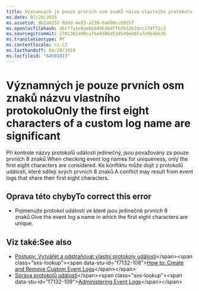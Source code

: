 ```yaml
---
title: Významných je pouze prvních osm znaků názvu vlastního protokolu
ms.date: 07/20/2015
ms.assetid: db2a0252-9ddd-4e93-a239-6a690cc09557
ms.openlocfilehash: dbcf7a1e8aebb049630dffb7b32b2dcc174f71c2
ms.sourcegitcommit: 2701302a99cafbe0d86d53d540eb0fa7e9b46b36
ms.translationtype: MT
ms.contentlocale: cs-CZ
ms.lasthandoff: 04/28/2019
ms.locfileid: "64591813"
---
```

# <a name="only-the-first-eight-characters-of-a-custom-log-name-are-significant"></a><span data-ttu-id="f7132-102">Významných je pouze prvních osm znaků názvu vlastního protokolu</span><span class="sxs-lookup"><span data-stu-id="f7132-102">Only the first eight characters of a custom log name are significant</span></span>
<span data-ttu-id="f7132-103">Při kontrole názvy protokolů událostí jedinečný, jsou považovány za pouze prvních 8 znaků.</span><span class="sxs-lookup"><span data-stu-id="f7132-103">When checking event log names for uniqueness, only the first eight characters are considered.</span></span> <span data-ttu-id="f7132-104">Ke konfliktu může dojít z protokolů událostí, které sdílejí svých prvních 8 znaků.</span><span class="sxs-lookup"><span data-stu-id="f7132-104">A conflict may result from event logs that share their first eight characters.</span></span>  
  
## <a name="to-correct-this-error"></a><span data-ttu-id="f7132-105">Oprava této chyby</span><span class="sxs-lookup"><span data-stu-id="f7132-105">To correct this error</span></span>  
  
- <span data-ttu-id="f7132-106">Pojmenujte protokol událostí ve které jsou jedinečné prvních 8 znaků.</span><span class="sxs-lookup"><span data-stu-id="f7132-106">Give the event log a name in which the first eight characters are unique.</span></span>  
  
## <a name="see-also"></a><span data-ttu-id="f7132-107">Viz také:</span><span class="sxs-lookup"><span data-stu-id="f7132-107">See also</span></span>

- <span data-ttu-id="f7132-108">[Postupy: Vytvářet a odstraňovat vlastní protokoly událostí](https://docs.microsoft.com/previous-versions/visualstudio/visual-studio-2008/49dwckkz(v=vs.90))</span><span class="sxs-lookup"><span data-stu-id="f7132-108">[How to: Create and Remove Custom Event Logs](https://docs.microsoft.com/previous-versions/visualstudio/visual-studio-2008/49dwckkz(v=vs.90))</span></span>
- <span data-ttu-id="f7132-109">[Správa protokolů událostí](https://docs.microsoft.com/previous-versions/visualstudio/visual-studio-2008/4f69axw4(v=vs.90))</span><span class="sxs-lookup"><span data-stu-id="f7132-109">[Administering Event Logs](https://docs.microsoft.com/previous-versions/visualstudio/visual-studio-2008/4f69axw4(v=vs.90))</span></span>

